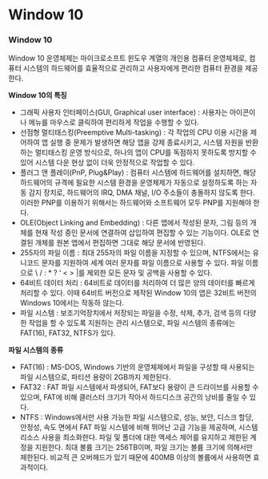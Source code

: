 # Window 10

### **Window 10**

Window 10 운영체제는 마이크로소프트 윈도우 계열의 개인용 컴퓨터 운영체제로, 컴퓨터 시스템의 하드웨어를 효율적으로 관리하고 사용자에게 편리한 컴퓨터 환경을 제공한다.

**Window 10의 특징**

- 그래픽 사용자 인터페이스(GUI, Graphical user interface) : 사용자는 아이콘이나 메뉴를 마우스로 클릭하여 편리하게 작업을 수행할 수 있다.
- 선점형 멀티태스킹(Preemptive Multi-tasking) : 각 작업의 CPU 이용 시간을 제어하여 앱 실행 중 문제가 발생하면 해당 앱을 강제 종료시키고, 시스템 자원을 반환하는 멀티태스킹 운영 방식으로, 하나의 앱이 CPU를 독점하지 못하도록 방지할 수 있어 시스템 다운 현상 없이 더욱 안정적으로 작업할 수 있다.
- 플러그 앤 플레이(PnP, Plug&Play) : 컴퓨터 시스템에 하드웨어를 설치하면, 해당 하드웨어의 규격에 필요한 시스템 환경을 운영체제가 자동으로 설정하도록 하는 자동 감지 장치로, 하드웨어의 IRQ, DMA 채널, I/O 주소들이 충돌하지 않도록 한다. 이러한 PNP를 이용하기 위해서는 하드웨어와 소프트웨어 모두 PNP를 지원해야 한다.
- OLE(Object Linking and Embedding) : 다른 앱에서 작성된 문자, 그림 등의 개체를 현재 작성 중인 문서에 연결하여 삽입하여 편집할 수 있는 기능이다. OLE로 연결된 개체를 원본 앱에서 편집하면 그대로 해당 문서에 반영된다.
- 255자의 파일 이름 : 최대 255자의 파일 이름을 지정할 수 있으며, NTFS에서는 유니코드 문자를 지원하여 세계 여러 문자를 파일 이름으로 사용할 수 있다. 파일 이름으로 \ / : * ? ‘ < > |를 제외한 모든 문자 및 공백을 사용할 수 있다.
- 64비트 데이터 처리 : 64비트로 데이터를 처리하여 더 많은 양의 데이터를 빠르게 처리할 수 있다. 이때 64비트 버전으로 제작된 Window 10의 앱은 32비트 버전의 Windows 10에서는 작동하 않는다.
- 파일 시스템 : 보조기억장치에서 저장되는 파일을 수정, 삭제, 추가, 검색 등의 다양한 작업을 할 수 있도록 지원하는 관리 시스템으로, 파일 시스템의 종류에는 FAT(16), FAT32, NTFS가 있다.

**파일 시스템의 종류**

- FAT(16) : MS-DOS, Windows 기반의 운영체제에서 파일을 구성할 때 사용되는 파일 시스템으로, 파티션 용량이 2GB까지 제한된다.
- FAT32 : FAT 파일 시스템에서 파생되어, FAT보다 용량이 큰 드라이브를 사용할 수 있으며, FAT에 비해 클러스터 크기가 작아서 하드디스크 공간의 낭비를 줄일 수 있다.
- NTFS : Windows에서만 사용 가능한 파일 시스템으로, 성능, 보안, 디스크 할당, 안정성, 속도 면에서 FAT 파일 시스템에 비해 뛰어난 고급 기능을 제공하며, 시스템 리소스 사용을 최소화한다. 파일 및 폴더에 대한 액세스 제어를 유지하고 제한된 계정을 지원한다. 최대 볼륨 크기는 256TB이며, 파일 크기는 볼륨 크기에 의해서만 제한된다. 비교적 큰 오버헤드가 있기 때문에 400MB 이상의 볼륨에서 사용하면 효과적이다.